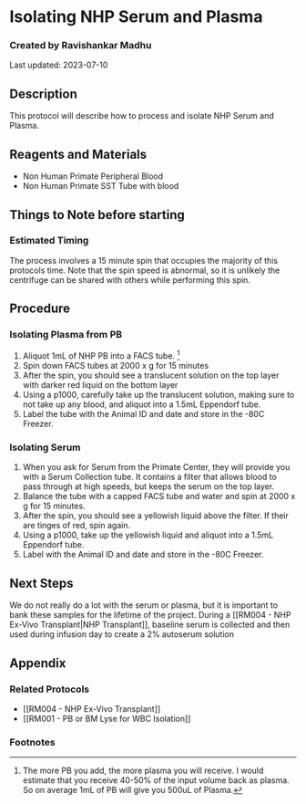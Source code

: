# Isolating NHP Serum and Plasma 
### Created by Ravishankar Madhu
Last updated: 2023-07-10

## Description
This protocol will describe how to process and isolate NHP Serum and Plasma. 

## Reagents and Materials 
- Non Human Primate Peripheral Blood
- Non Human Primate SST Tube with blood

## Things to Note before starting
### Estimated Timing
The process involves a 15 minute spin that occupies the majority of this protocols time. Note that the spin speed is abnormal, so it is unlikely the centrifuge can be shared with others while performing this spin. 


## Procedure
### Isolating Plasma from PB
1. Aliquot 1mL of NHP PB into a FACS tube. [^1]
2. Spin down FACS tubes at 2000 x g for 15 minutes
3. After the spin, you should see a translucent solution on the top layer with darker red liquid on the bottom layer
4. Using a p1000, carefully take up the translucent solution, making sure to not take up any blood, and aliquot into a 1.5mL Eppendorf tube. 
5. Label the tube with the Animal ID and date and store in the -80C Freezer. 

### Isolating Serum
1. When you ask for Serum from the Primate Center, they will provide you with a Serum Collection tube. It contains a filter that allows blood to pass through at high speeds, but keeps the serum on the top layer. 
2. Balance the tube with a capped FACS tube and water and spin at 2000 x g for 15 minutes. 
3. After the spin, you should see a yellowish liquid above the filter. If their are tinges of red, spin again. 
4. Using a p1000, take up the yellowish liquid and aliquot into a 1.5mL Eppendorf tube. 
5. Label with the Animal ID and date and store in the -80C Freezer. 

## Next Steps
We do not really do a lot with the serum or plasma, but it is important to bank these samples for the lifetime of the project. During a [[RM004 - NHP Ex-Vivo Transplant|NHP Transplant]], baseline serum is collected and then used during infusion day to create a 2% autoserum solution 


## Appendix

### Related Protocols
- [[RM004 - NHP Ex-Vivo Transplant]]
- [[RM001 - PB or BM Lyse for WBC Isolation]]


### Footnotes
[^1]: The more PB you add, the more plasma you will receive. I would estimate that you receive 40-50% of the input volume back as plasma. So on average 1mL of PB will give you 500uL of Plasma. 